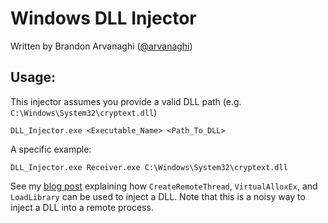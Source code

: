 # Windows DLL Injector

Written by Brandon Arvanaghi ([@arvanaghi](https://twitter.com/arvanaghi))

## Usage:

This injector assumes you provide a valid DLL path (e.g. `C:\Windows\System32\cryptext.dll`)

    DLL_Injector.exe <Executable_Name> <Path_To_DLL>

A specific example:

    DLL_Injector.exe Receiver.exe C:\Windows\System32\cryptext.dll

See my [blog post](https://arvanaghi.com/blog/dll-injection-using-loadlibrary-in-C/) explaining how `CreateRemoteThread`, `VirtualAlloxEx`, and `LoadLibrary` can be used to inject a DLL. Note that this is a noisy way to inject a DLL into a remote process.


